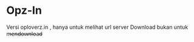 # Opz-In
Versi oploverz.in , hanya untuk melihat url server Download bukan untuk m̶e̶n̶d̶o̶w̶n̶l̶o̶a̶d̶
